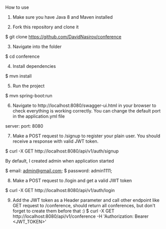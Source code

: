 How to use

1. Make sure you have Java 8 and Maven installed

2. Fork this repository and clone it

$ git clone https://github.com/DavidNasirov/conference

3. Navigate into the folder

$ cd conference

4. Install dependencies

$ mvn install

5. Run the project

$ mvn spring-boot:run

6. Navigate to http://localhost:8080/swagger-ui.html in your browser to check everything is working correctly. 
You can change the default port in the application.yml file

server:
  port: 8080
  
7. Make a POST request to /signup to register your plain user. You should receive a response with valid JWT token.

$ curl -X GET http://localhost:8080/api/v1/auth/signup

By default, I created admin when application started 

$  email:    admin@gmail.com;
$  password: admin1111;

8. Make a POST request to /login and get a valid JWT token

$ curl -X GET http://localhost:8080/api/v1/auth/login

9. Add the JWT token as a Header parameter and call other endpoint like GET request to /conference, should return all conferences, but don't forget to create them before that :) 
$ curl -X GET http://localhost:8080/api/v1/conference -H 'Authorization: Bearer <JWT_TOKEN>'
